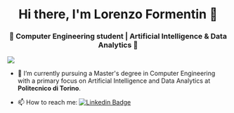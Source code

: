 <h1 align="center"> Hi there, I'm Lorenzo Formentin 👋 </h1>
<h3 align="center">🚀 Computer Engineering student | Artificial Intelligence & Data Analytics 🚀</h3>

![](https://komarev.com/ghpvc/?username=LorenzoFormentin&color=brightgreen)

- 🔭 I’m currently pursuing a Master's degree in Computer Engineering with a primary focus on Artificial Intelligence and Data Analytics at **Politecnico di Torino**.
<!-- - 🌱 I’m currently learning ![NumPy](https://img.shields.io/badge/numpy-%23013243.svg?logo=numpy&logoColor=white) and ![Matplotlib](https://img.shields.io/badge/Matplotlib-%23ffffff.svg?logo=Matplotlib&logoColor=black) for machine learning, and I'm getting started with ![React](https://img.shields.io/badge/react-%2320232a.svg?logo=react&logoColor=%2361DAFB) for a course on Web Applications and ![C++](https://img.shields.io/badge/c++-%2300599C.svg?logo=c%2B%2B&logoColor=white) for System and Device Programming -->
- 📫 How to reach me:  [![Linkedin Badge](https://img.shields.io/badge/-LinkedIn-blue?logo=Linkedin&logoColor=white&link=)](https://www.linkedin.com/in/lorenzo-formentin/)

<!--
---
[![Lorenzo's GitHub stats-Dark](https://github-readme-stats.vercel.app/api?username=LorenzoFormentin&show_icons=true&theme=dark#gh-dark-mode-only)](https://github.com/LorenzoFormentin#gh-dark-mode-only)
[![Lorenzo's GitHub stats-Light](https://github-readme-stats.vercel.app/api?username=LorenzoFormentin&show_icons=true&theme=default#gh-light-mode-only)](https://github.com/LorenzoFormentin#gh-light-mode-only)
-->
<!--
- 🔭 I’m currently working on ...
- 🌱 I’m currently learning ...
- 👯 I’m looking to collaborate on ...
- 🤔 I’m looking for help with ...
- 💬 Ask me about ...
- 📫 How to reach me: ...
- 😄 Pronouns: ...
- ⚡ Fun fact: ...
-->
